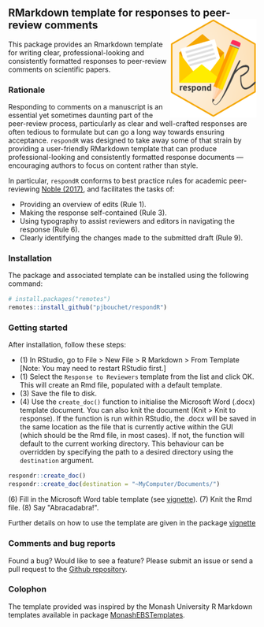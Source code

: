 ## RMarkdown template for responses to peer-review comments <img src="https://github.com/pjbouchet/respondR/blob/main/hex/respondR-hex.png" height=200 align="right" class="logo"/>

This package provides an Rmarkdown template for writing clear, professional-looking and consistently formatted responses to peer-review comments on scientific papers.
 
### Rationale

Responding to comments on a manuscript is an essential yet sometimes daunting part of the peer-review process, particularly as clear and well-crafted responses are often tedious to formulate but can go a long way towards ensuring acceptance. `respondR` was designed to take away some of that strain by providing a user-friendly RMarkdown template that can produce professional-looking and consistently formatted response documents — encouraging authors to focus on content rather than style. 

In particular, `respondR` conforms to best practice rules for academic peer-reviewing [Noble (2017)](https://journals.plos.org/ploscompbiol/article?id=10.1371/journal.pcbi.1005730), and facilitates the tasks of:

* Providing an overview of edits (Rule 1).
* Making the response self-contained (Rule 3).
* Using typography to assist reviewers and editors in navigating the response (Rule 6).
* Clearly identifying the changes made to the submitted draft (Rule 9).

### Installation

The package and associated template can be installed using the following command:

``` r
# install.packages("remotes")
remotes::install_github("pjbouchet/respondR")
```

### Getting started

After installation, follow these steps:

* (1) In RStudio, go to File > New File > R Markdown > From Template [Note: You may need to restart RStudio first.]
* (1) Select the `Response to Reviewers` template from the list and click OK. This will create an Rmd file, populated with a default template.
* (3) Save the file to disk.
* (4) Use the `create_doc()` function to initialise the Microsoft Word (.docx) template document. You can also knit the document (Knit > Knit to response). If the function is run within RStudio, the .docx will be saved in the same location as the file that is currently active within the GUI (which should be the Rmd file, in most cases). If not, the function will default to the current working directory. This behaviour can be overridden by specifying the path to a desired directory using the `destination` argument.

``` r
respondr::create_doc()
respondr::create_doc(destination = "~MyComputer/Documents/")
```

(6) Fill in the Microsoft Word table template (see [vignette]()).
(7) Knit the Rmd file.
(8) Say "Abracadabra!".

Further details on how to use the template are given in the package [vignette]()

### Comments and bug reports

Found a bug? Would like to see a feature? Please submit an issue or send a pull request to the [Github repository](https://github.com/pjbouchet/respondR/).

### Colophon

The template provided was inspired by the Monash University R Markdown templates available in package [MonashEBSTemplates](https://github.com/robjhyndman/MonashEBSTemplates/).
